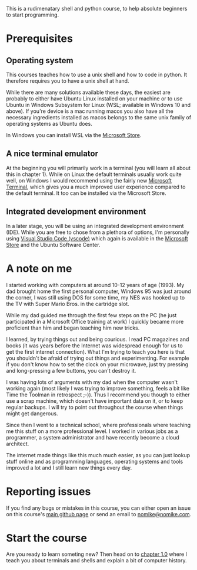 This is a rudimenatary shell and python course, to help absolute beginners to start programming.

# Prerequisites

## Operating system

This courses teaches how to use a unix shell and how to code in python. It therefore requires you to have a unix shell at hand.

While there are many solutions available these days, the easiest are probably to either have Ubuntu Linux installed on your machine or to use Ubuntu in Windows Subsystem for Linux (WSL; available in Windows 10 and above). If you're device is a mac running macos you also have all the necessary ingredients installed as macos belongs to the same unix family of operating systems as Ubuntu does.

In Windows you can install WSL via the [Microsoft Store](https://apps.microsoft.com/store/detail/windows-subsystem-for-linux/9P9TQF7MRM4R).

## A nice terminal emulator

At the beginning you will primarily work in a terminal (you will learn all about this in chapter 1). While on Linux the default terminals usually work quite well, on Windows I would recommend using the fairly new [Microsoft Terminal](https://apps.microsoft.com/store/detail/windows-terminal/9N0DX20HK701), which gives you a much improved user experience compared to the default terminal. It too can be installed via the Microsoft Store.

## Integrated development environment

In a later stage, you will be using an integrated development environment (IDE). While you are free to chose from a plethora of options, I'm personally using [Visual Studio Code (vscode)](https://code.visualstudio.com/) which again is available in the [Microsoft Store](https://apps.microsoft.com/store/detail/visual-studio-code/XP9KHM4BK9FZ7Q) and the Ubuntu Software Center.

# A note on me

I started working with computers at around 10-12 years of age (1993). My dad brought home the first personal computer, Windows 95 was just around the corner, I was still using DOS for some time, my NES was hooked up to the TV with Super Mario Bros. in the cartridge slot.

While my dad guided me through the first few steps on the PC (he just participated in a Microsoft Office training at work) I quickly became more proficient than him and began teaching him new tricks.

I learned, by trying things out and being courious. I read PC magazines and books (it was years before the Internet was widespread enough for us to get the first internet connection). What I'm trying to teach you here is that you shouldn't be afraid of trying out things and experimenting. For example if you don't know how to set the clock on your microwave, just try pressing and long-pressing a few buttons, you can't destroy it.

I was having lots of arguments with my dad when the computer wasn't working again (most likely I was trying to improve something, feels a bit like Time the Toolman in retrospect ;-)). Thus I recommend you though to either use a scrap machine, which doesn't have important data on it, or to keep regular backups. I will try to point out throughout the course when things might get dangerous.

Since then I went to a technical school, where professionals where teaching me this stuff on a more professional level. I worked in various jobs as a programmer, a system administrator and have recently become a cloud architect.

The internet made things like this much much easier, as you can just lookup stuff online and as programming languages, operating systems and tools improved a lot and I still learn new things every day.

# Reporting issues

If you find any bugs or mistakes in this course, you can either open an issue on this course's [main github page](https://github.com/nomike/nomikes_python_challenges/issues) or send an email to [nomike@nomike.com](mailto:nomike@nomike.com).

# Start the course

Are you ready to learn someting new? Then head on to [chapter 1.0](chapters/1/1.0/) where I teach you about terminals and shells and explain a bit of computer history.
